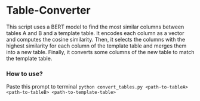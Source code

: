 # Table-Converter
This script uses a BERT model to find the most similar columns between tables A and B and a template table. It encodes each column as a vector and computes the cosine similarity. Then, it selects the columns with the highest similarity for each column of the template table and merges them into a new table. Finally, it converts some columns of the new table to match the template table.

### How to use? 
Paste this prompt to terminal
```python convert_tables.py <path-to-tableA> <path-to-tableB> <path-to-template-table>```
